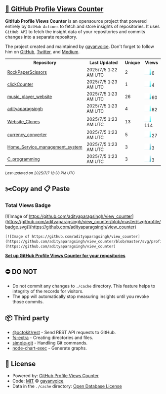 ## [🚀 GitHub Profile Views Counter](https://github.com/gayanvoice/github-profile-views-counter)
**GitHub Profile Views Counter** is an opensource project that powered entirely by  `GitHub Actions` to fetch and store insights of repositories.
It uses `GitHub API` to fetch the insight data of your repositories and commits changes into a separate repository.

The project created and maintained by [gayanvoice](https://github.com/gayanvoice). Don't forget to follow him on [GitHub](https://github.com/gayanvoice), [Twitter](https://twitter.com/gayanvoice), and [Medium](https://gayanvoice.medium.com/).

<table>
	<tr>
		<th>
			Repository
		</th>
		<th>
			Last Updated
		</th>
		<th>
			Unique
		</th>
		<th>
			Views
		</th>
	</tr>
	<tr>
		<td>
			<a href="https://github.com/adityaparagsingh/view_counter/tree/master/readme/999750885/year.md">
				RockPaperScissors
			</a>
		</td>
		<td>
			2025/7/5 1:22 AM UTC
		</td>
		<td>
			2
		</td>
		<td>
			<img alt="Response time graph" src="https://github.com/adityaparagsingh/view_counter/raw/master/graph/999750885/small/year.png" height="20"> 6
		</td>
	</tr>
	<tr>
		<td>
			<a href="https://github.com/adityaparagsingh/view_counter/tree/master/readme/999749048/year.md">
				clickCounter
			</a>
		</td>
		<td>
			2025/7/5 1:23 AM UTC
		</td>
		<td>
			1
		</td>
		<td>
			<img alt="Response time graph" src="https://github.com/adityaparagsingh/view_counter/raw/master/graph/999749048/small/year.png" height="20"> 4
		</td>
	</tr>
	<tr>
		<td>
			<a href="https://github.com/adityaparagsingh/view_counter/tree/master/readme/998509329/year.md">
				music_player_website
			</a>
		</td>
		<td>
			2025/7/5 1:23 AM UTC
		</td>
		<td>
			26
		</td>
		<td>
			<img alt="Response time graph" src="https://github.com/adityaparagsingh/view_counter/raw/master/graph/998509329/small/year.png" height="20"> 60
		</td>
	</tr>
	<tr>
		<td>
			<a href="https://github.com/adityaparagsingh/view_counter/tree/master/readme/998878763/year.md">
				adityaparagsingh
			</a>
		</td>
		<td>
			2025/7/5 1:23 AM UTC
		</td>
		<td>
			4
		</td>
		<td>
			<img alt="Response time graph" src="https://github.com/adityaparagsingh/view_counter/raw/master/graph/998878763/small/year.png" height="20"> 82
		</td>
	</tr>
	<tr>
		<td>
			<a href="https://github.com/adityaparagsingh/view_counter/tree/master/readme/915565295/year.md">
				Website_Clones
			</a>
		</td>
		<td>
			2025/7/5 1:23 AM UTC
		</td>
		<td>
			13
		</td>
		<td>
			<img alt="Response time graph" src="https://github.com/adityaparagsingh/view_counter/raw/master/graph/915565295/small/year.png" height="20"> 114
		</td>
	</tr>
	<tr>
		<td>
			<a href="https://github.com/adityaparagsingh/view_counter/tree/master/readme/947229676/year.md">
				currency_converter
			</a>
		</td>
		<td>
			2025/7/5 1:23 AM UTC
		</td>
		<td>
			5
		</td>
		<td>
			<img alt="Response time graph" src="https://github.com/adityaparagsingh/view_counter/raw/master/graph/947229676/small/year.png" height="20"> 27
		</td>
	</tr>
	<tr>
		<td>
			<a href="https://github.com/adityaparagsingh/view_counter/tree/master/readme/911507619/year.md">
				Home_Service_management_system
			</a>
		</td>
		<td>
			2025/7/5 1:23 AM UTC
		</td>
		<td>
			3
		</td>
		<td>
			<img alt="Response time graph" src="https://github.com/adityaparagsingh/view_counter/raw/master/graph/911507619/small/year.png" height="20"> 3
		</td>
	</tr>
	<tr>
		<td>
			<a href="https://github.com/adityaparagsingh/view_counter/tree/master/readme/878437316/year.md">
				C_programming
			</a>
		</td>
		<td>
			2025/7/5 1:23 AM UTC
		</td>
		<td>
			3
		</td>
		<td>
			<img alt="Response time graph" src="https://github.com/adityaparagsingh/view_counter/raw/master/graph/878437316/small/year.png" height="20"> 3
		</td>
	</tr>
</table>

<small><i>Last updated on 2025/7/7 12:38 PM UTC</i></small>

## ✂️Copy and 📋 Paste
### Total Views Badge
[![Image of https://github.com/adityaparagsingh/view_counter](https://github.com/adityaparagsingh/view_counter/blob/master/svg/profile/badge.svg)](https://github.com/adityaparagsingh/view_counter)

```readme
[![Image of https://github.com/adityaparagsingh/view_counter](https://github.com/adityaparagsingh/view_counter/blob/master/svg/profile/badge.svg)](https://github.com/adityaparagsingh/view_counter)
```
[**Set up GitHub Profile Views Counter for your repositories**](https://github.com/gayanvoice/github-profile-views-counter)
## ⛔ DO NOT
- Do not commit any changes to `./cache` directory. This feature helps to integrity of the records for visitors.
- The app will automatically stop measuring insights until you revoke those commits.
## 📦 Third party

- [@octokit/rest](https://www.npmjs.com/package/@octokit/rest) - Send REST API requests to GitHub.
- [fs-extra](https://www.npmjs.com/package/fs-extra) - Creating directories and files.
- [simple-git](https://www.npmjs.com/package/simple-git) - Handling Git commands.
- [node-chart-exec](https://www.npmjs.com/package/node-chart-exec) - Generate graphs.
## 📄 License
- Powered by: [GitHub Profile Views Counter](https://github.com/gayanvoice/github-profile-views-counter)
- Code: [MIT](./LICENSE) © [gayanvoice](https://github.com/gayanvoice)
- Data in the `./cache` directory: [Open Database License](https://opendatacommons.org/licenses/odbl/1-0/)